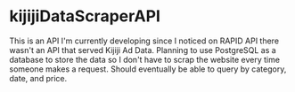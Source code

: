 # kijijiDataScraperAPI
This is an API I'm currently developing since I noticed on RAPID API there wasn't an API that served Kijiji Ad Data. Planning to use PostgreSQL as a database to store the data so I don't have to scrap the website every time someone makes a request. Should eventually be able to query by category, date, and price. 

